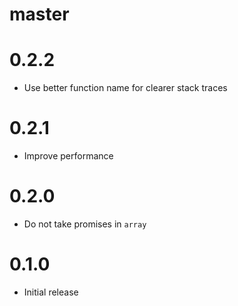 # master

# 0.2.2

* Use better function name for clearer stack traces

# 0.2.1

* Improve performance

# 0.2.0

* Do not take promises in `array`

# 0.1.0

* Initial release
